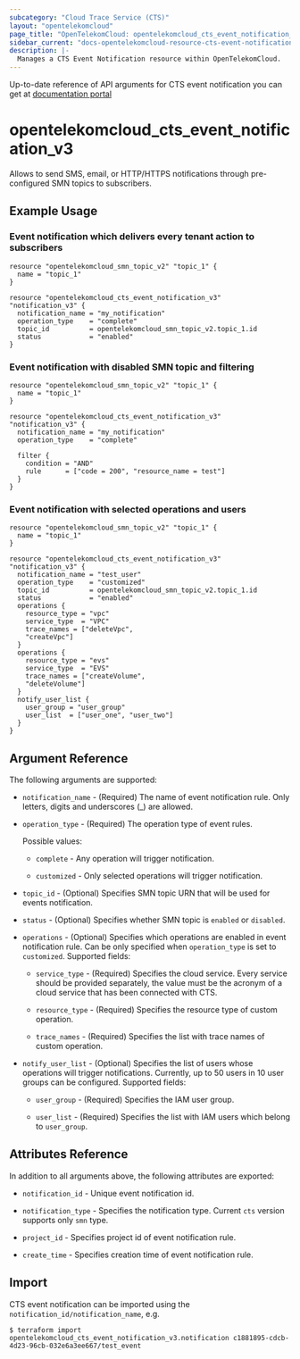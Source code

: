 ```yaml
---
subcategory: "Cloud Trace Service (CTS)"
layout: "opentelekomcloud"
page_title: "OpenTelekomCloud: opentelekomcloud_cts_event_notification_v3"
sidebar_current: "docs-opentelekomcloud-resource-cts-event-notification-v3"
description: |-
  Manages a CTS Event Notification resource within OpenTelekomCloud.
---
```


Up-to-date reference of API arguments for CTS event notification you can get at
[documentation portal](https://docs.otc.t-systems.com/cloud-trace-service/api-ref/api_description/key_event_notification_management)

# opentelekomcloud_cts_event_notification_v3

Allows to send SMS, email, or HTTP/HTTPS notifications through pre-configured SMN topics to subscribers.

## Example Usage

### Event notification which delivers every tenant action to subscribers

```hcl
resource "opentelekomcloud_smn_topic_v2" "topic_1" {
  name = "topic_1"
}

resource "opentelekomcloud_cts_event_notification_v3" "notification_v3" {
  notification_name = "my_notification"
  operation_type    = "complete"
  topic_id          = opentelekomcloud_smn_topic_v2.topic_1.id
  status            = "enabled"
}
```

### Event notification with disabled SMN topic and filtering

```hcl
resource "opentelekomcloud_smn_topic_v2" "topic_1" {
  name = "topic_1"
}

resource "opentelekomcloud_cts_event_notification_v3" "notification_v3" {
  notification_name = "my_notification"
  operation_type    = "complete"

  filter {
    condition = "AND"
    rule      = ["code = 200", "resource_name = test"]
  }
}
```

### Event notification with selected operations and users

```hcl
resource "opentelekomcloud_smn_topic_v2" "topic_1" {
  name = "topic_1"
}

resource "opentelekomcloud_cts_event_notification_v3" "notification_v3" {
  notification_name = "test_user"
  operation_type    = "customized"
  topic_id          = opentelekomcloud_smn_topic_v2.topic_1.id
  status            = "enabled"
  operations {
    resource_type = "vpc"
    service_type  = "VPC"
    trace_names = ["deleteVpc",
    "createVpc"]
  }
  operations {
    resource_type = "evs"
    service_type  = "EVS"
    trace_names = ["createVolume",
    "deleteVolume"]
  }
  notify_user_list {
    user_group = "user_group"
    user_list  = ["user_one", "user_two"]
  }
}
```

## Argument Reference

The following arguments are supported:

* `notification_name` - (Required) The name of event notification rule. Only letters, digits
  and underscores (_) are allowed.

* `operation_type` - (Required) The operation type of event rules.

  Possible values:
  * `complete` - Any operation will trigger notification.

  * `customized` - Only selected operations will trigger notification.

* `topic_id` - (Optional) Specifies SMN topic URN that will be used for events notification.

* `status` - (Optional) Specifies whether SMN topic is `enabled` or `disabled`.

* `operations` - (Optional) Specifies which operations are enabled in event notification rule. Can be only specified
  when `operation_type` is set to `customized`. Supported fields:

    * `service_type` - (Required) Specifies the cloud service. Every service should be provided separately, the value
    must be the acronym of a cloud service that has been connected with CTS.

    * `resource_type` - (Required) Specifies the resource type of custom operation.

    * `trace_names` - (Required) Specifies the list with trace names of custom operation.

* `notify_user_list` - (Optional) Specifies the list of users whose operations will trigger notifications.
   Currently, up to 50 users in 10 user groups can be configured. Supported fields:

  * `user_group` - (Required) Specifies the IAM user group.

  * `user_list` - (Required) Specifies the list with IAM users which belong to `user_group`.

## Attributes Reference

In addition to all arguments above, the following attributes are exported:

* `notification_id` - Unique event notification id.

* `notification_type` - Specifies the notification type. Current `cts` version supports only `smn` type.

* `project_id` - Specifies project id of event notification rule.

* `create_time` - Specifies creation time of event notification rule.

## Import

CTS event notification can be imported using the `notification_id/notification_name`, e.g.

```shell
$ terraform import opentelekomcloud_cts_event_notification_v3.notification c1881895-cdcb-4d23-96cb-032e6a3ee667/test_event
```
